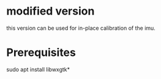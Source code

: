 # modified version

this version can be used for in-place calibration of the imu.

# Prerequisites

sudo apt install libwxgtk*
